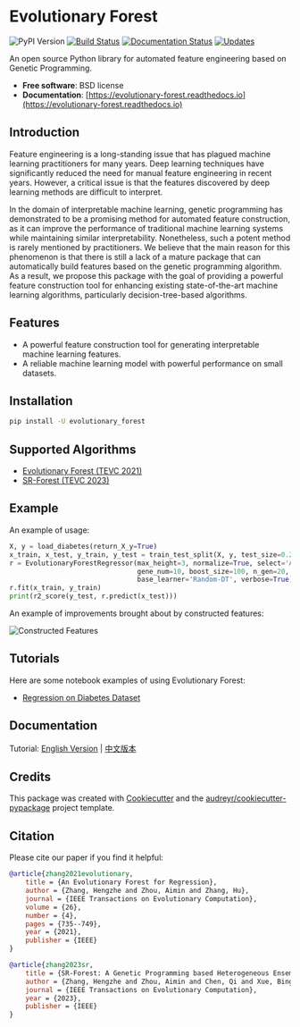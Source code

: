 # Evolutionary Forest

![PyPI Version](https://img.shields.io/pypi/v/evolutionary_forest.svg)
[![Build Status](https://img.shields.io/travis/com/zhenlingcn/evolutionaryforest.svg)](https://www.travis-ci.com/github/zhenlingcn/EvolutionaryForest)
[![Documentation Status](https://readthedocs.org/projects/evolutionary-forest/badge/?version=latest)](https://evolutionary-forest.readthedocs.io/en/latest/?version=latest)
[![Updates](https://pyup.io/repos/github/zhenlingcn/evolutionary_forest/shield.svg)](https://pyup.io/repos/github/zhenlingcn/evolutionary_forest/)

An open source Python library for automated feature engineering based on Genetic Programming.

- **Free software**: BSD license
- **Documentation**: [https://evolutionary-forest.readthedocs.io](https://evolutionary-forest.readthedocs.io)

## Introduction

Feature engineering is a long-standing issue that has plagued machine learning practitioners for many years. Deep
learning techniques have significantly reduced the need for manual feature engineering in recent years. However, a
critical issue is that the features discovered by deep learning methods are difficult to interpret.

In the domain of interpretable machine learning, genetic programming has demonstrated to be a promising method for
automated feature construction, as it can improve the performance of traditional machine learning systems while
maintaining similar interpretability. Nonetheless, such a potent method is rarely mentioned by practitioners. We believe
that the main reason for this phenomenon is that there is still a lack of a mature package that can automatically build
features based on the genetic programming algorithm. As a result, we propose this package with the goal of providing a
powerful feature construction tool for enhancing existing state-of-the-art machine learning algorithms, particularly
decision-tree-based algorithms.

## Features

- A powerful feature construction tool for generating interpretable machine learning features.
- A reliable machine learning model with powerful performance on small datasets.

## Installation

```bash
pip install -U evolutionary_forest
```

## Supported Algorithms

- [Evolutionary Forest (TEVC 2021)](https://github.com/hengzhe-zhang/EvolutionaryForest/blob/master/experiment/methods/EF.py)
- [SR-Forest (TEVC 2023)](https://github.com/hengzhe-zhang/EvolutionaryForest/blob/master/experiment/methods/SRForest.py)

## Example

An example of usage:

```python
X, y = load_diabetes(return_X_y=True)
x_train, x_test, y_train, y_test = train_test_split(X, y, test_size=0.2, random_state=0)
r = EvolutionaryForestRegressor(max_height=3, normalize=True, select='AutomaticLexicase',
                                gene_num=10, boost_size=100, n_gen=20, n_pop=200, cross_pb=1,
                                base_learner='Random-DT', verbose=True)
r.fit(x_train, y_train)
print(r2_score(y_test, r.predict(x_test)))
```

An example of improvements brought about by constructed features:

![Constructed Features](https://raw.githubusercontent.com/zhenlingcn/EvolutionaryForest/master/docs/constructed_features.png)

## Tutorials

Here are some notebook examples of using Evolutionary Forest:

- [Regression on Diabetes Dataset](https://github.com/hengzhe-zhang/EvolutionaryForest/blob/master/tutorial/diabetes_regression.ipynb)

## Documentation

Tutorial: [English Version](https://github.com/zhenlingcn/EvolutionaryForest/blob/master/tutorial/diabetes_regression.ipynb) | [中文版本](https://github.com/zhenlingcn/EvolutionaryForest/blob/master/tutorial/diabetes_regression-CN.md)

## Credits

This package was created with [Cookiecutter](https://github.com/audreyr/cookiecutter) and
the [audreyr/cookiecutter-pypackage](https://github.com/audreyr/cookiecutter-pypackage) project template.

## Citation

Please cite our paper if you find it helpful:

```bibtex
@article{zhang2021evolutionary,
    title = {An Evolutionary Forest for Regression},
    author = {Zhang, Hengzhe and Zhou, Aimin and Zhang, Hu},
    journal = {IEEE Transactions on Evolutionary Computation},
    volume = {26},
    number = {4},
    pages = {735--749},
    year = {2021},
    publisher = {IEEE}
}

@article{zhang2023sr,
    title = {SR-Forest: A Genetic Programming based Heterogeneous Ensemble Learning Method},
    author = {Zhang, Hengzhe and Zhou, Aimin and Chen, Qi and Xue, Bing and Zhang, Mengjie},
    journal = {IEEE Transactions on Evolutionary Computation},
    year = {2023},
    publisher = {IEEE}
}
```
